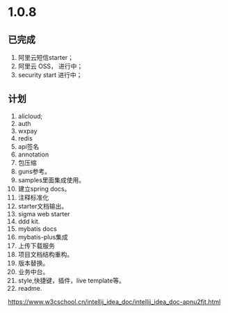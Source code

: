 # 1.0.8

## 已完成
1. 阿里云短信starter；
2. 阿里云 OSS， 进行中；
3. security start 进行中；

## 计划
1. alicloud;
2. auth
3. wxpay
4. redis
5. api签名
6. annotation
7. 包压缩
8. guns参考。
9. samples里面集成使用。
10. 建立spring docs。
11. 注释标准化
12. starter文档输出。
13. sigma web starter
14. ddd kit.
15. mybatis docs
16. mybatis-plus集成
17. 上传下载服务
18. 项目文档结构重构。
19. 版本替换。
20. 业务中台。
21. style,快捷键，插件，live template等。
22. readme.

https://www.w3cschool.cn/intellij_idea_doc/intellij_idea_doc-apnu2fjt.html